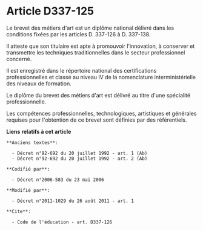 # Article D337-125

Le brevet des métiers d'art est un diplôme national délivré dans les conditions fixées par les articles D. 337-126 à D.
337-138. 

Il atteste que son titulaire est apte à promouvoir l'innovation, à conserver et transmettre les techniques traditionnelles
dans le secteur professionnel concerné. 

Il est enregistré dans le répertoire national des certifications professionnelles et classé au niveau IV de la nomenclature
interministérielle des niveaux de formation. 

Le diplôme du brevet des métiers d'art est délivré au titre d'une spécialité professionnelle. 

Les compétences professionnelles, technologiques, artistiques et générales requises pour l'obtention de ce brevet sont
définies par des référentiels.

**Liens relatifs à cet article**

	**Anciens textes**:

	  - Décret n°92-692 du 20 juillet 1992 - art. 1 (Ab)
	  - Décret n°92-692 du 20 juillet 1992 - art. 2 (Ab)

	**Codifié par**:

	  - Décret n°2006-583 du 23 mai 2006

	**Modifié par**:

	  - Décret n°2011-1029 du 26 août 2011 - art. 1

	**Cite**:

	  - Code de l'éducation - art. D337-126
